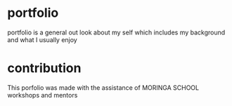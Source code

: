 # portfolio

portfolio is a general out look about my self which includes my background and what I usually enjoy

# contribution

This porfolio was made with the assistance of MORINGA SCHOOL workshops and mentors
